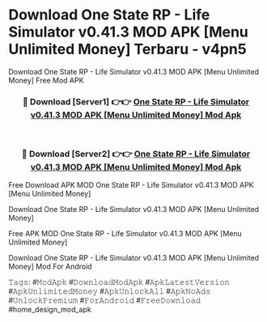 # Download One State RP - Life Simulator v0.41.3 MOD APK [Menu Unlimited Money] Terbaru - v4pn5
Download One State RP - Life Simulator v0.41.3 MOD APK [Menu Unlimited Money] Free Mod APK

<div align="center">
<h3>🔴 Download [Server1] 👉👉 <a href="https://apk-comot.site?title=One_State_RP_-_Life_Simulator_v0.41.3_MOD_APK_[Menu_Unlimited_Money]">One State RP - Life Simulator v0.41.3 MOD APK [Menu Unlimited Money] Mod Apk</a></h3><br>

<h3>🔴 Download [Server2] 👉👉 <a href="https://apk-comot.site?title=One_State_RP_-_Life_Simulator_v0.41.3_MOD_APK_[Menu_Unlimited_Money]">One State RP - Life Simulator v0.41.3 MOD APK [Menu Unlimited Money] Mod Apk</a></h3>
</div>


Free Download APK MOD One State RP - Life Simulator v0.41.3 MOD APK [Menu Unlimited Money]

Download One State RP - Life Simulator v0.41.3 MOD APK [Menu Unlimited Money] 

Free APK MOD One State RP - Life Simulator v0.41.3 MOD APK [Menu Unlimited Money] 

Download One State RP - Life Simulator v0.41.3 MOD APK [Menu Unlimited Money] Mod For Android

𝚃𝚊𝚐𝚜: #𝙼𝚘𝚍𝙰𝚙𝚔 #𝙳𝚘𝚠𝚗𝚕𝚘𝚊𝚍𝙼𝚘𝚍𝙰𝚙𝚔 #𝙰𝚙𝚔𝙻𝚊𝚝𝚎𝚜𝚝𝚅𝚎𝚛𝚜𝚒𝚘𝚗 #𝙰𝚙𝚔𝚄𝚗𝚕𝚒𝚖𝚒𝚝𝚎𝚍𝙼𝚘𝚗𝚎𝚢 #𝙰𝚙𝚔𝚄𝚗𝚕𝚘𝚌𝚔𝙰𝚕𝚕 #𝙰𝚙𝚔𝙽𝚘𝙰𝚍𝚜 #𝚄𝚗𝚕𝚘𝚌𝚔𝙿𝚛𝚎𝚖𝚒𝚞𝚖 #𝙵𝚘𝚛𝙰𝚗𝚍𝚛𝚘𝚒𝚍 #𝙵𝚛𝚎𝚎𝙳𝚘𝚠𝚗𝚕𝚘𝚊𝚍 #home_design_mod_apk